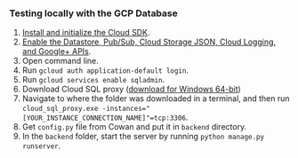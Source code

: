 ### Testing locally with the GCP Database
1. [Install and initialize the Cloud SDK](https://cloud.google.com/sdk/docs).
2. [Enable the Datastore, Pub/Sub, Cloud Storage JSON, Cloud Logging, and Google+ APIs](https://console.cloud.google.com/flows/enableapi?apiid=datastore.googleapis.com,pubsub,storage_api,logging,plus&_ga=2.200698478.1322426890.1587847446-1301243043.1587847446).
3. Open command line.
4. Run `gcloud auth application-default login`.
5. Run `gcloud services enable sqladmin`.
6. Download Cloud SQL proxy ([download for Windows 64-bit](https://dl.google.com/cloudsql/cloud_sql_proxy_x64.exe))
7. Navigate to where the folder was downloaded in a terminal, and then run `cloud_sql_proxy.exe -instances="[YOUR_INSTANCE_CONNECTION_NAME]"=tcp:3306`.
8. Get `config.py` file from Cowan and put it in `backend` directory. 
9. In the `backend` folder, start the server by running `python manage.py runserver`. 
